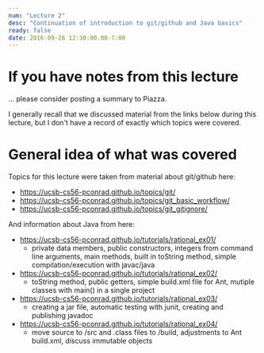 ```yaml
---
num: "Lecture 2"
desc: "Continuation of introduction to git/github and Java basics"
ready: false
date: 2016-09-28 12:30:00.00-7:00
---
```


# If you have notes from this lecture

... please consider posting a summary to Piazza.

I generally recall that we discussed material from the links below during this lecture, but I don't have
a record of exactly which topics were covered.

# General idea of what was covered

Topics for this lecture were taken from material about git/github here:

* https://ucsb-cs56-pconrad.github.io/topics/git/
* https://ucsb-cs56-pconrad.github.io/topics/git_basic_workflow/
* https://ucsb-cs56-pconrad.github.io/topics/git_gitignore/

And information about Java from here:
   
* https://ucsb-cs56-pconrad.github.io/tutorials/rational_ex01/   
    * private data members, public constructors, integers from command line arguments, main methods, built in toString method, simple compilation/execution with javac/java
* https://ucsb-cs56-pconrad.github.io/tutorials/rational_ex02/   
    * toString method, public getters, simple build.xml file for Ant, mutiple classes with main() in a single project
* https://ucsb-cs56-pconrad.github.io/tutorials/rational_ex03/   
    * creating a jar file, automatic testing with junit, creating and publishing javadoc
* https://ucsb-cs56-pconrad.github.io/tutorials/rational_ex04/   
    * move source to /src and .class files to /build, adjustments to Ant build.xml, discuss immutable objects
